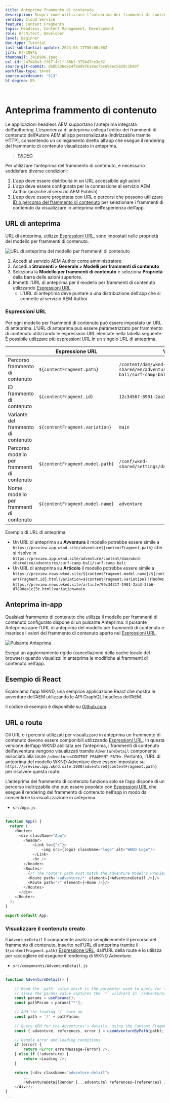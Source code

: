 ```yaml
---
title: Anteprima frammento di contenuto
description: Scopri come utilizzare l’anteprima dei frammenti di contenuto per tutti gli autori per vedere rapidamente in che modo le modifiche al contenuto influiscono sulle esperienze AEM headless.
version: Cloud Service
feature: Content Fragments
topic: Headless, Content Management, Development
role: Architect, Developer
level: Beginner
doc-type: Tutorial
last-substantial-update: 2023-03-17T00:00:00Z
jira: KT-10841
thumbnail: 3416906.jpeg
exl-id: 247d40a3-ff67-4c1f-86bf-3794d7ce3e32
source-git-commit: da0b536e824f68d97618ac7bce9aec5829c3b48f
workflow-type: tm+mt
source-wordcount: '513'
ht-degree: 0%

---
```


# Anteprima frammento di contenuto

Le applicazioni headless AEM supportano l’anteprima integrata dell’authoring. L’esperienza di anteprima collega l’editor dei frammenti di contenuto dell’Autore AEM all’app personalizzata (indirizzabile tramite HTTP), consentendo un collegamento diretto all’app che esegue il rendering del frammento di contenuto visualizzato in anteprima.

>[!VIDEO](https://video.tv.adobe.com/v/3416906?quality=12&learn=on)

Per utilizzare l’anteprima del frammento di contenuto, è necessario soddisfare diverse condizioni:

1. L’app deve essere distribuita in un URL accessibile agli autori
1. L’app deve essere configurata per la connessione al servizio AEM Author (anziché al servizio AEM Publish)
1. L’app deve essere progettata con URL o percorsi che possono utilizzare [ID o percorso del frammento di contenuto](#url-expressions) per selezionare i frammenti di contenuto da visualizzare in anteprima nell’esperienza dell’app.

## URL di anteprima

URL di anteprima, utilizzo [Espressioni URL](#url-expressions), sono impostati nelle proprietà del modello per frammenti di contenuto.

![URL di anteprima del modello per frammenti di contenuto](./assets/preview/cf-model-preview-url.png)

1. Accedi al servizio AEM Author come amministratore
1. Accedi a __Strumenti > Generale > Modelli per frammenti di contenuto__
1. Seleziona la __Modello per frammenti di contenuto__ e seleziona __Proprietà__ dalla barra delle azioni superiore.
1. Immetti l’URL di anteprima per il modello per frammenti di contenuto utilizzando [Espressioni URL](#url-expressions)
   + L’URL di anteprima deve puntare a una distribuzione dell’app che si connette al servizio AEM Author.

### Espressioni URL

Per ogni modello per frammenti di contenuto può essere impostato un URL di anteprima. L’URL di anteprima può essere parametrizzato per frammento di contenuto utilizzando le espressioni URL elencate nella tabella seguente. È possibile utilizzare più espressioni URL in un singolo URL di anteprima.

|  | Espressione URL | Valore |
| --------------------------------------- | ----------------------------------- | ----------- |
| Percorso frammento di contenuto | `${contentFragment.path}` | `/content/dam/wknd-shared/en/adventures/surf-camp-bali/surf-camp-bali` |
| ID frammento di contenuto | `${contentFragment.id}` | `12c34567-8901-2aa3-45b6-d7890aa1c23c` |
| Variante del frammento di contenuto | `${contentFragment.variation}` | `main` |
| Percorso modello per frammenti di contenuto | `${contentFragment.model.path}` | `/conf/wknd-shared/settings/dam/cfm/models/adventure` |
| Nome modello per frammenti di contenuto | `${contentFragment.model.name}` | `adventure` |

Esempio di URL di anteprima:

+ Un URL di anteprima su __Avventura__ il modello potrebbe essere simile a `https://preview.app.wknd.site/adventure${contentFragment.path}` che si risolve in `https://preview.app.wknd.site/adventure/content/dam/wknd-shared/en/adventures/surf-camp-bali/surf-camp-bali`
+ Un URL di anteprima su __Articolo__ il modello potrebbe essere simile a `https://preview.news.wknd.site/${contentFragment.model.name}/${contentFragment.id}.html?variation=${contentFragment.variation}` i risolve `https://preview.news.wknd.site/article/99c34317-1901-2ab3-35b6-d7890aa1c23c.html?variation=main`

## Anteprima in-app

Qualsiasi frammento di contenuto che utilizza il modello per frammenti di contenuto configurato dispone di un pulsante Anteprima. Il pulsante Anteprima apre l’URL di anteprima del modello per frammenti di contenuto e inserisce i valori del frammento di contenuto aperto nel [Espressioni URL](#url-expressions).

![Pulsante Anteprima](./assets/preview/preview-button.png)

Esegui un aggiornamento rigido (cancellazione della cache locale del browser) quando visualizzi in anteprima le modifiche ai frammenti di contenuto nell’app.

## Esempio di React

Esploriamo l’app WKND, una semplice applicazione React che mostra le avventure dell’AEM utilizzando le API GraphQL headless dell’AEM.

Il codice di esempio è disponibile su [Github.com](https://github.com/adobe/aem-guides-wknd-graphql/tree/main/preview-tutorial).

## URL e route

Gli URL o i percorsi utilizzati per visualizzare in anteprima un frammento di contenuto devono essere componibili utilizzando [Espressioni URL](#url-expressions). In questa versione dell’app WKND abilitata per l’anteprima, i frammenti di contenuto dell’avventura vengono visualizzati tramite `AdventureDetail` componente associato alla route `/adventure<CONTENT FRAGMENT PATH>`. Pertanto, l’URL di anteprima del modello WKND Adventure deve essere impostato su `https://preview.app.wknd.site:3000/adventure${contentFragment.path}` per risolvere questa route.

L’anteprima del frammento di contenuto funziona solo se l’app dispone di un percorso indirizzabile che può essere popolato con [Espressioni URL](#url-expressions) che esegue il rendering del frammento di contenuto nell’app in modo da consentirne la visualizzazione in anteprima.

+ `src/App.js`

```javascript
...
function App() {
  return (
    <Router>
      <div className="App">
        <header>
            <Link to={"/"}>
                <img src={logo} className="logo" alt="WKND Logo"/>
            </Link>        
            <hr />
        </header>
        <Routes>
          {/* The route's path must match the Adventure Model's Preview URL expression. In React since the path has `/` you must use wildcards to match instead of the usual `:path` */}
          <Route path='/adventure/*' element={<AdventureDetail />}/>
          <Route path="/" element={<Home />}/>
        </Routes>
      </div>
    </Router>
  );
}

export default App;
```

### Visualizzare il contenuto creato

Il `AdventureDetail` Il componente analizza semplicemente il percorso del frammento di contenuto, inserito nell’URL di anteprima tramite il `${contentFragment.path}` [Espressione URL](#url-expressions), dall’URL della route e lo utilizza per raccogliere ed eseguire il rendering di WKND Adventure.

+ `src/components/AdventureDetail.js`

```javascript
...
function AdventureDetail() {

    // Read the `path` value which is the parameter used to query for the adventure's details
    // since the params value captures the `*` wildcard in `/adventure/*`, or everything after the first `/` in the Content Fragment path.
    const params = useParams();
    const pathParam = params["*"];

    // Add the leading '/' back on 
    const path = '/' + pathParam;
    
    // Query AEM for the Adventures's details, using the Content Fragment's `path`
    const { adventure, references, error } = useAdventureByPath(path);

    // Handle error and loading conditions
    if (error) {
        return <Error errorMessage={error} />;
    } else if (!adventure) {
        return <Loading />;
    }

    return (<div className="adventure-detail">
        ...
        <AdventureDetailRender {...adventure} references={references} />
    </div>);
}
...
```

